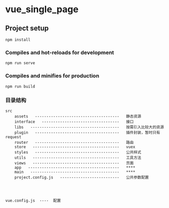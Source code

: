 # vue_single_page

## Project setup
```
npm install
```

### Compiles and hot-reloads for development
```
npm run serve
```

### Compiles and minifies for production
```
npm run build
```

### 目录结构
```
src
    assets   -------------------------------------   静态资源
    interface   ----------------------------------   接口
    libs   ---------------------------------------   按需引入比较大的资源
    plugin   -------------------------------------   插件封装，暂时只有 request
    router   -------------------------------------   路由
    store   --------------------------------------   vuex
    styles   -------------------------------------   公共样式
    utils   --------------------------------------   工具方法
    views   --------------------------------------   页面
    app   ----------------------------------------   ****
    main   ---------------------------------------   ****
    project.config.js   --------------------------   公共参数配置




vue.config.js  ----  配置

